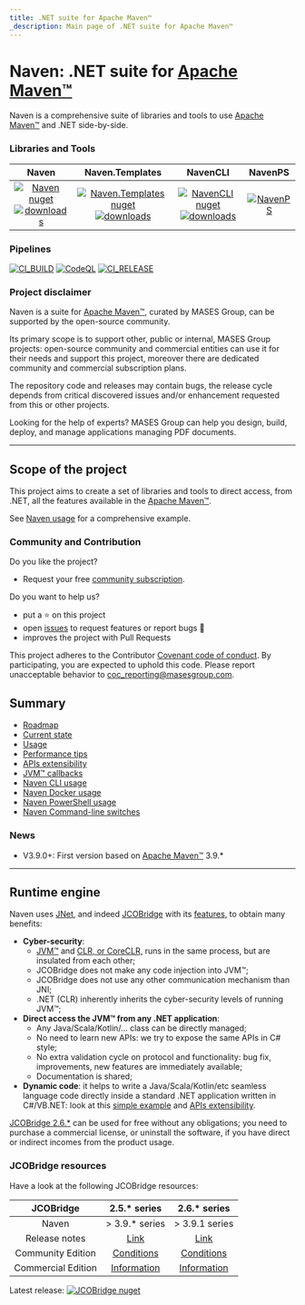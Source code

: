 ```yaml
---
title: .NET suite for Apache Maven™
_description: Main page of .NET suite for Apache Maven™
---
```


# Naven: .NET suite for [Apache Maven™](https://maven.apache.org)

Naven is a comprehensive suite of libraries and tools to use [Apache Maven™](https://maven.apache.org) and .NET side-by-side.

### Libraries and Tools

|Naven | Naven.Templates | NavenCLI | NavenPS |
|:---:	|:---:	|:---:	|:---:	|
|[![Naven nuget](https://img.shields.io/nuget/v/MASES.Naven)](https://www.nuget.org/packages/MASES.Naven)<br/>[![downloads](https://img.shields.io/nuget/dt/MASES.Naven)](https://www.nuget.org/packages/MASES.Naven) | [![Naven.Templates nuget](https://img.shields.io/nuget/v/MASES.Naven.Templates)](https://www.nuget.org/packages/MASES.Naven.Templates)<br/>[![downloads](https://img.shields.io/nuget/dt/MASES.Naven.Templates)](https://www.nuget.org/packages/MASES.Naven.Templates)| [![NavenCLI nuget](https://img.shields.io/nuget/v/MASES.NavenCLI)](https://www.nuget.org/packages/MASES.NavenCLI)<br/>[![downloads](https://img.shields.io/nuget/dt/MASES.NavenCLI)](https://www.nuget.org/packages/MASES.NavenCLI)|[![NavenPS](https://img.shields.io/powershellgallery/v/MASES.NavenPS.svg?style=flat-square&label=MASES.NavenPS)](https://www.powershellgallery.com/packages/MASES.NavenPS/)|

### Pipelines

[![CI_BUILD](https://github.com/masesgroup/Naven/actions/workflows/build.yaml/badge.svg)](https://github.com/masesgroup/Naven/actions/workflows/build.yaml) 
[![CodeQL](https://github.com/masesgroup/Naven/actions/workflows/codeql-analysis.yml/badge.svg)](https://github.com/masesgroup/Naven/actions/workflows/codeql-analysis.yml)
[![CI_RELEASE](https://github.com/masesgroup/Naven/actions/workflows/release.yaml/badge.svg)](https://github.com/masesgroup/Naven/actions/workflows/release.yaml) 

### Project disclaimer

Naven is a suite for [Apache Maven™](https://maven.apache.org), curated by MASES Group, can be supported by the open-source community.

Its primary scope is to support other, public or internal, MASES Group projects: open-source community and commercial entities can use it for their needs and support this project, moreover there are dedicated community and commercial subscription plans.

The repository code and releases may contain bugs, the release cycle depends from critical discovered issues and/or enhancement requested from this or other projects.

Looking for the help of experts? MASES Group can help you design, build, deploy, and manage applications managing PDF documents.

---

## Scope of the project

This project aims to create a set of libraries and tools to direct access, from .NET, all the features available in the [Apache Maven™](https://maven.apache.org).

See [Naven usage](articles/usage.md) for a comprehensive example.

### Community and Contribution

Do you like the project? 
- Request your free [community subscription](https://www.jcobridge.com/pricing-25/).

Do you want to help us?
- put a :star: on this project
- open [issues](https://github.com/masesgroup/Naven/issues) to request features or report bugs :bug:
- improves the project with Pull Requests

This project adheres to the Contributor [Covenant code of conduct](https://github.com/masesgroup/Naven/blob/master/CODE_OF_CONDUCT.md). By participating, you are expected to uphold this code. Please report unacceptable behavior to coc_reporting@masesgroup.com.

## Summary

* [Roadmap](src/documentation/articles/roadmap.md)
* [Current state](src/documentation/articles/currentstate.md)
* [Usage](src/documentation/articles/usage.md)
* [Performance tips](https://jnet.masesgroup.com/articles/performancetips.html)
* [APIs extensibility](https://jnet.masesgroup.com/articles/API_extensibility.html)
* [JVM™ callbacks](https://jnet.masesgroup.com/articles/jvm_callbacks.html)
* [Naven CLI usage](src/documentation/articles/usageCLI.md)
* [Naven Docker usage](src/documentation/articles/docker.md)
* [Naven PowerShell usage](src/documentation/articles/usagePS.md)
* [Naven Command-line switches](src/documentation/articles/commandlineswitch.md)

### News

* V3.9.0+: First version based on [Apache Maven™](https://maven.apache.org) 3.9.*

---

## Runtime engine

Naven uses [JNet](https://github.com/masesgroup/JNet), and indeed [JCOBridge](https://www.jcobridge.com/) with its [features](https://www.jcobridge.com/features/), to obtain many benefits:
* **Cyber-security**: 
  * [JVM™](https://en.wikipedia.org/wiki/Java_virtual_machine) and [CLR, or CoreCLR,](https://en.wikipedia.org/wiki/Common_Language_Runtime) runs in the same process, but are insulated from each other;
  * JCOBridge does not make any code injection into JVM™;
  * JCOBridge does not use any other communication mechanism than JNI;
  * .NET (CLR) inherently inherits the cyber-security levels of running JVM™; 
* **Direct access the JVM™ from any .NET application**: 
  * Any Java/Scala/Kotlin/... class can be directly managed;
  * No need to learn new APIs: we try to expose the same APIs in C# style;
  * No extra validation cycle on protocol and functionality: bug fix, improvements, new features are immediately available;
  * Documentation is shared;
* **Dynamic code**: it helps to write a Java/Scala/Kotlin/etc seamless language code directly inside a standard .NET application written in C#/VB.NET: look at this [simple example](https://www.jcobridge.com/net-examples/dotnet-examples/) and [APIs extensibility](https://jnet.masesgroup.com/articles/API_extensibility.html).

[JCOBridge 2.6.*](https://www.jcobridge.com) can be used for free without any obligations; you need to purchase a commercial license, or uninstall the software, if you have direct or indirect incomes from the product usage.

### JCOBridge resources

Have a look at the following JCOBridge resources:

|JCOBridge | 2.5.* series | 2.6.* series |
|:---:	|:---:	|:---:	|
|Naven | > 3.9.* series | > 3.9.1 series |
|Release notes|[Link](https://www.jcobridge.com/release-notes/)| [Link](https://www.jcobridge.com/release-notes/)|
|Community Edition|[Conditions](https://www.jcobridge.com/pricing-25/)|[Conditions](https://www.jcobridge.com/pricing-25/)|
|Commercial Edition|[Information](https://www.jcobridge.com/pricing-26/)|[Information](https://www.jcobridge.com/pricing-26/)|

Latest release: [![JCOBridge nuget](https://img.shields.io/nuget/v/MASES.JCOBridge)](https://www.nuget.org/packages/MASES.JCOBridge)
